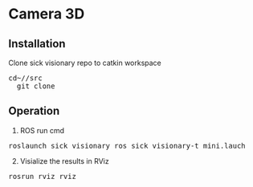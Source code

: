 # Camera 3D

## Installation
Clone sick visionary repo to catkin workspace
<pre>cd~/<workspace_name>/src
  git clone <REPO_URL></pre>

## Operation

1. ROS run cmd
<pre>roslaunch sick_visionary_ros sick_visionary-t_mini.lauch</pre>

2. Visialize the results in RViz
<pre>rosrun rviz rviz</pre>
